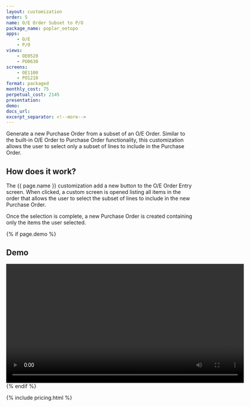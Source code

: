 ```yaml
---
layout: customization
order: 5
name: O/E Order Subset to P/O
package_name: poplar_oetopo
apps:
    - O/E
    - P/O
views:
    - OE0520
    - PO0630
screens:
    - OE1100
    - PO1210
format: packaged
monthly_cost: 75
perpetual_cost: 2145
presentation: 
demo: 
docs_url: 
excerpt_separator: <!--more-->
---
```


Generate a new Purchase Order from a subset of an O/E Order.  Similar to the
built-in O/E Order to Purchase Order functionality, this customization 
allows the user to select only a subset of lines to include in the Purchase 
Order.
<!--more-->

## How does it work?

The {{ page.name }} customization add a new button to the O/E Order Entry 
screen.  When clicked, a custom screen is opened listing all items in
the order that allows the user to select the subset of lines to include
in the new Purchase Order.  

Once the selection is complete, a new Purchase Order is created containing
only the items the user selected.

{% if page.demo %}
## Demo

<video width="640" controls>
  <source src="{{ page.demo }}" type="video/mp4">
  Your browser doesn't support the video tag.
</video>
{% endif %}

{% include pricing.html %}

